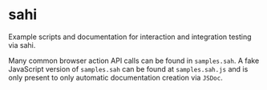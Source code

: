 sahi
====

Example scripts and documentation for interaction and integration testing via sahi.

Many common browser action API calls can be found in `samples.sah`. A fake JavaScript version 
of `samples.sah` can be found at `samples.sah.js` and is only present to only automatic 
documentation creation via `JSDoc`.
